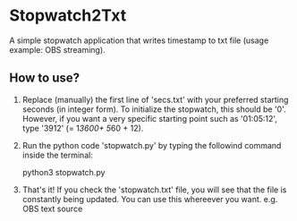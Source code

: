 # Stopwatch2Txt
A simple stopwatch application that writes timestamp to txt file (usage example: OBS streaming).

## How to use?

1. Replace (manually) the first line of 'secs.txt' with your preferred starting seconds (in integer form). To initialize the stopwatch, this should be '0'.
However, if you want a very specific starting point such as '01:05:12', type '3912' (= 1*3600+ 5*60 + 12).
2. Run the python code 'stopwatch.py' by typing the followind command inside the terminal:


    python3 stopwatch.py

3. That's it! If you check the 'stopwatch.txt' file, you will see that the file is constantly being updated. You can use this whereever you want. e.g. OBS text source


